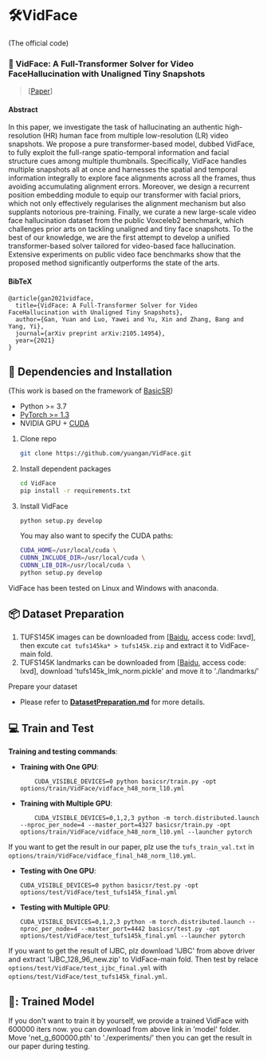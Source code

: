 # 🛠️VidFace
(The official code)

### :book: VidFace: A Full-Transformer Solver for Video FaceHallucination with Unaligned Tiny Snapshots
> [[Paper](https://arxiv.org/abs/2105.14954)]

#### Abstract

In this paper, we investigate the task of hallucinating an authentic high-resolution (HR) human face from multiple low-resolution (LR) video snapshots. We propose a pure transformer-based model, dubbed VidFace, to fully exploit the full-range spatio-temporal information and facial structure cues among multiple thumbnails. Specifically, VidFace handles multiple snapshots all at once and harnesses the spatial and temporal information integrally to explore face alignments across all the frames, thus avoiding accumulating alignment errors. Moreover, we design a recurrent position embedding module to equip our transformer with facial priors, which not only effectively regularises the alignment mechanism but also supplants notorious pre-training. Finally, we curate a new large-scale video face hallucination dataset from the public Voxceleb2 benchmark, which challenges prior arts on tackling unaligned and tiny face snapshots. To the best of our knowledge, we are the first attempt to develop a unified transformer-based solver tailored for video-based face hallucination. Extensive experiments on public video face benchmarks show that the proposed method significantly outperforms the state of the arts.

#### BibTeX
    @article{gan2021vidface,
      title={VidFace: A Full-Transformer Solver for Video FaceHallucination with Unaligned Tiny Snapshots},
      author={Gan, Yuan and Luo, Yawei and Yu, Xin and Zhang, Bang and Yang, Yi},
      journal={arXiv preprint arXiv:2105.14954},
      year={2021}
    }
    
## :wrench: Dependencies and Installation
(This work is based on the framework of [BasicSR](https://github.com/xinntao/EDVR))
- Python >= 3.7
- [PyTorch >= 1.3](https://pytorch.org/)
- NVIDIA GPU + [CUDA](https://developer.nvidia.com/cuda-downloads)
1. Clone repo
    ```bash
    git clone https://github.com/yuangan/VidFace.git
    ```
1. Install dependent packages
    ```bash
    cd VidFace
    pip install -r requirements.txt
    ```
1. Install VidFace
    ```
    python setup.py develop
    ```
    You may also want to specify the CUDA paths:

      ```bash
      CUDA_HOME=/usr/local/cuda \
      CUDNN_INCLUDE_DIR=/usr/local/cuda \
      CUDNN_LIB_DIR=/usr/local/cuda \
      python setup.py develop
      ```
      
VidFace has been tested on Linux and Windows with anaconda.

## :package: Dataset Preparation
1. TUFS145K images can be downloaded from [[Baidu](https://pan.baidu.com/s/1tzXhLgySyH27w58Jr3xU3g), access code: lxvd], then excute ```cat tufs145ka* > tufs145k.zip``` and extract it to VidFace-main fold.
1. TUFS145K landmarks can be downloaded from [[Baidu](https://pan.baidu.com/s/1tzXhLgySyH27w58Jr3xU3g), access code: lxvd], download 'tufs145k_lmk_norm.pickle' and move it to './landmarks/'

Prepare your dataset
- Please refer to **[DatasetPreparation.md](docs/DatasetPreparation.md)** for more details.

## :computer: Train and Test

**Training and testing commands**: 
- **Training with One GPU**:
    ```
        CUDA_VISIBLE_DEVICES=0 python basicsr/train.py -opt options/train/VidFace/vidface_h48_norm_l10.yml
    ```
- **Training with Multiple GPU**:
    ```
        CUDA_VISIBLE_DEVICES=0,1,2,3 python -m torch.distributed.launch --nproc_per_node=4 --master_port=4327 basicsr/train.py -opt options/train/VidFace/vidface_h48_norm_l10.yml --launcher pytorch
    ```
If you want to get the result in our paper, plz use the ```tufs_train_val.txt``` in ```options/train/VidFace/vidface_final_h48_norm_l10.yml```.

- **Testing with One GPU**:
    ```
    CUDA_VISIBLE_DEVICES=0 python basicsr/test.py -opt options/test/VidFace/test_tufs145k_final.yml
    ```
- **Testing with Multiple GPU**:
    ```
    CUDA_VISIBLE_DEVICES=0,1,2,3 python -m torch.distributed.launch --nproc_per_node=4 --master_port=4442 basicsr/test.py -opt options/test/VidFace/test_tufs145k_final.yml --launcher pytorch
    ```
If you want to get the result of IJBC, plz download 'IJBC' from above driver and extract 'IJBC_128_96_new.zip' to VidFace-main fold. Then test by relace ```options/test/VidFace/test_ijbc_final.yml``` with  ```options/test/VidFace/test_tufs145k_final.yml```.

## 🍇: Trained Model
If you don't want to train it by yourself, we provide a trained VidFace with 600000 iters now. you can download from above link in 'model' folder. Move 'net_g_600000.pth' to './experiments/' then you can get the result in our paper during testing.

